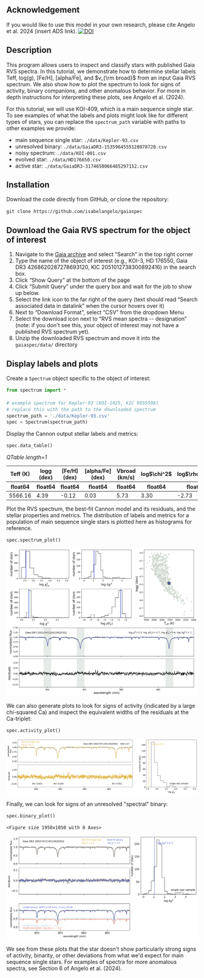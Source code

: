 ## Acknowledgement

If you would like to use this model in your own research, please cite Angelo et al. 2024 (insert ADS link).
[![DOI](https://zenodo.org/badge/797451126.svg)](https://zenodo.org/doi/10.5281/zenodo.12710578)

## Description

This program allows users to inspect and classify stars with published Gaia RVS spectra. In this tutorial, we demonstrate how to determine stellar labels Teff, log(g), [Fe/H], [alpha/Fe], and $v_{\rm broad}$ from an input Gaia RVS spectrum. We also show how to plot the spectrum to look for signs of activity, binary companions, and other anomalous behavior. For more in depth instructions for interpreting these plots, see Angelo et al. (2024).

For this tutorial, we will use KOI-409, which is a main sequence single star. To see examples of what the labels and plots might look like for different types of stars, you can replace the `spectrum_path` variable with paths to other examples we provide:

- main sequence single star: `./data/Kepler-93.csv`
- unresolved binary: `./data/GaiaDR3-1535964555128078720.csv`
- noisy spectrum: `./data/KOI-001.csv`
- evolved star: `./data/HD176650.csv`
- active star: `./data/GaiaDR3-3174658066485297152.csv`

## Installation

Download the code directly from GitHub, or clone the repository:

`git clone https://github.com/isabelangelo/gaiaspec`


## Download the Gaia RVS spectrum for the object of interest

1. Navigate to the [Gaia archive](https://gea.esac.esa.int/archive/) and select “Search” in the top right corner
2. Type the name of the object of interest (e.g., KOI-3, HD 176550, Gaia DR3 4268620287278693120, KIC 2051012738300892416) in the search box.
3. Click “Show Query” at the bottom of the page
4. Click “Submit Query” under the query box and wait for the job to show up below.
5. Select the link icon to the far right of the query (text should read “Search associated data in datalink” when the cursor hovers over it)
6. Next to “Download Format”, select “CSV” from the dropdown Menu 
7. Select the download icon next to “RVS mean spectra -- designation” (note: if you don't see this, your object of interest may not have a published RVS spectrum yet).
8. Unzip the downloaded RVS spectrum and move it into the `gaiaspec/data/` directory


## Display labels and plots

Create a `Spectrum` object specific to the object of interest:



```python
from spectrum import *

# example spectrum for Kepler-93 (KOI-1925, KIC 9955598)
# replace this with the path to the downloaded spectrum
spectrum_path = './data/Kepler-93.csv'
spec = Spectrum(spectrum_path)
```

Display the Cannon output stellar labels and metrics:


```python
spec.data_table()
```




<div><i>QTable length=1</i>
<table id="table140421683917968" class="table-striped table-bordered table-condensed">
<thead><tr><th>Teff (K)</th><th>logg (dex)</th><th>[Fe/H] (dex)</th><th>[alpha/Fe] (dex)</th><th>Vbroad (km/s)</th><th>log$\chi^2$</th><th>log$\rho(l_n)$</th><th>log$\chi_{\rm Ca}^2$</th><th>log$\Delta\chi^2$</th><th>SNR</th></tr></thead>
<thead><tr><th>float64</th><th>float64</th><th>float64</th><th>float64</th><th>float64</th><th>float64</th><th>float64</th><th>float64</th><th>float64</th><th>float64</th></tr></thead>
<tr><td>5566.16</td><td>4.39</td><td>-0.12</td><td>0.03</td><td>5.73</td><td>3.30</td><td>-2.73</td><td>2.56</td><td>1.05</td><td>127.10</td></tr>
</table></div>



Plot the RVS spectrum, the best-fit Cannon model and its residuals, and the stellar properties and metrics. The distribution of labels and metrics for a population of main sequence single stars is plotted here as histograms for reference.


```python
spec.spectrum_plot()
```


    
![png](README_files/gaiaspec_tutorial_5_0.png)
    


We can also generate plots to look for signs of activity (indicated by a large chi-squared Ca) and inspect the equivalent widths of the residuals at the Ca-triplet:


```python
spec.activity_plot()
```


    
![png](README_files/gaiaspec_tutorial_7_0.png)
    


Finally, we can look for signs of an unresolved "spectral" binary:


```python
spec.binary_plot()
```


    <Figure size 1950x1050 with 0 Axes>



    
![png](README_files/gaiaspec_tutorial_9_1.png)
    


We see from these plots that the star doesn't show particularly strong signs of activity, binarity, or other deviations from what we'd expect for main sequence single stars. For examples of spectra for more anomalous spectra, see Section 6 of Angelo et al. (2024). 


```python

```
